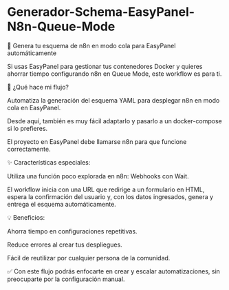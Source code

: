 # Generador-Schema-EasyPanel-N8n-Queue-Mode

🚀 Genera tu esquema de n8n en modo cola para EasyPanel automáticamente

Si usas EasyPanel para gestionar tus contenedores Docker y quieres ahorrar tiempo configurando n8n en Queue Mode, este workflow es para ti.

🔧 ¿Qué hace mi flujo?

Automatiza la generación del esquema YAML para desplegar n8n en modo cola en EasyPanel.

Desde aquí, también es muy fácil adaptarlo y pasarlo a un docker-compose si lo prefieres.

El proyecto en EasyPanel debe llamarse n8n para que funcione correctamente.

✨ Características especiales:

Utiliza una función poco explorada en n8n: Webhooks con Wait.

El workflow inicia con una URL que redirige a un formulario en HTML, espera la confirmación del usuario y, con los datos ingresados, genera y entrega el esquema automáticamente.

💡 Beneficios:

Ahorra tiempo en configuraciones repetitivas.

Reduce errores al crear tus despliegues.

Fácil de reutilizar por cualquier persona de la comunidad.

✅ Con este flujo podrás enfocarte en crear y escalar automatizaciones, sin preocuparte por la configuración manual.
